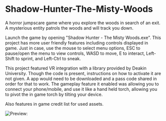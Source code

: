 # Shadow-Hunter-The-Misty-Woods
A horror jumpscare game where you explore the woods in search of an exit. A mysterious entity patrols the woods and will track you down.

Launch the game by opening "Shadow Hunter - The Misty Woods.exe". This project has more user friendly features including controls displayed in game. Just in case, use the mouse to select menu options, ESC to pause/open the menu to view controls, WASD to move, E to interact, Left-Shift to sprint, and Left-Ctrl to sneak.

This project featured VR integration with a library provided by Deakin University. Though the code is present, instructions on how to activate it are not given. A app would need to be downloaded and a pass code shared in order for that to work. The gameplay feature it enabled was allowing you to connect your phone/mobile, and use it like a hand held torch, allowing you to pivot the in game torch by tilting your device.

Also features in game credit list for used assets.

![Preview:]()
